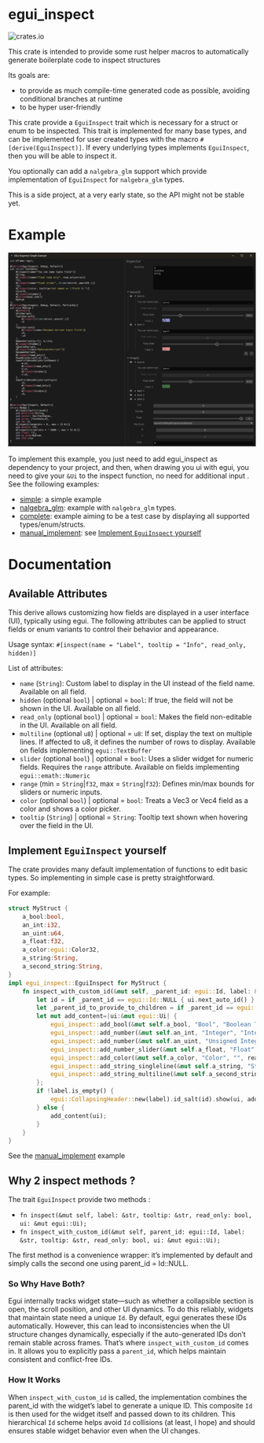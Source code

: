# egui_inspect
![crates.io](https://img.shields.io/crates/l/egui_inspect.svg)

This crate is intended to provide some rust helper macros to automatically generate boilerplate code to inspect
structures

Its goals are:

- to provide as much compile-time generated code as possible, avoiding conditional branches at runtime
- to be hyper user-friendly

This crate provide a `EguiInspect` trait which is necessary for a struct or enum to be inspected. This trait is implemented for many base
types, and can be implemented for user created types with the macro `#[derive(EguiInspect)]`.
If every underlying types implements `EguiInspect`, then you will be able to inspect it.

You optionally can add a `nalgebra_glm` support which provide implementation of `EguiInspect` for `nalgebra_glm` types.

This is a side project, at a very early state, so the API might not be stable yet.

# Example

![img.png](resources/screenshot.png)


To implement this example, you just need to add egui_inspect as dependency to your project, and then, when drawing you
ui with egui, you need to give your `&Ui` to the inspect function, no need for additional input .
See the following examples:
 * [simple](egui_inspect/examples/simple.rs): a simple example
 * [nalgebra_glm](egui_inspect/examples/nalgebra_glm.rs): example with `nalgebra_glm` types.
 * [complete](egui_inspect/examples/complete_default.rs): example aiming to be a test case by displaying all supported types/enum/structs.
 * [manual_implement](egui_inspect/examples/manual_implement.rs): see [Implement `EguiInspect` yourself](#implement-eguiinspect-yourself)

# Documentation
## Available Attributes

This derive allows customizing how fields are displayed in a user interface (UI), typically using egui. The following attributes can be applied to struct fields or enum variants to control their behavior and appearance.

Usage syntax:
```#[inspect(name = "Label", tooltip = "Info", read_only, hidden)]```

List of attributes:

- ```name``` (```String```):
  Custom label to display in the UI instead of the field name.
  Available on all field.
- ```hidden``` (optional ```bool```) | optional = ```bool```:
  If true, the field will not be shown in the UI.
  Available on all field.
- ```read_only``` (optional ```bool```) | optional = ```bool```:
  Makes the field non-editable in the UI.
  Available on all field.
- ```multiline``` (optional ```u8```) | optional = ```u8```:
  If set, display the text on multiple lines. If affected to u8, it defines the number of rows to display.
  Available on fields implementing ```egui::TextBuffer```
- ```slider``` (optional ```bool```) | optional = ```bool```:
  Uses a slider widget for numeric fields. Requires the ```range``` attribute.
  Available on fields implementing ```egui::emath::Numeric```
- ```range``` (min = ```String```|```f32```, max = ```String```|```f32```):
  Defines min/max bounds for sliders or numeric inputs.
- ```color``` (optional ```bool```) | optional = ```bool```:
  Treats a Vec3 or Vec4 field as a color and shows a color picker.
- ```tooltip``` (```String```) | optional = ```String```:
  Tooltip text shown when hovering over the field in the UI.



## Implement `EguiInspect` yourself
The crate provides many default implementation of functions to edit basic types. So implementing in simple case is pretty straightforward.

For example:
```rust
struct MyStruct {
	a_bool:bool,
	an_int:i32,
	an_uint:u64,
	a_float:f32,
	a_color:egui::Color32,
	a_string:String,
	a_second_string:String,
}
impl egui_inspect::EguiInspect for MyStruct {
	fn inspect_with_custom_id(&mut self, _parent_id: egui::Id, label: &str, _tooltip: &str, read_only: bool, ui: &mut egui::Ui) {
		let id = if _parent_id == egui::Id::NULL { ui.next_auto_id() } else { _parent_id.with(label) };
		let _parent_id_to_provide_to_children = if _parent_id == egui::Id::NULL { egui::Id::NULL } else { id };
		let mut add_content=|ui:&mut egui::Ui| {
			egui_inspect::add_bool(&mut self.a_bool, "Bool", "Boolean Tooltip", read_only, ui);
			egui_inspect::add_number(&mut self.an_int, "Integer", "Integer Tooltip", read_only, None, ui);
			egui_inspect::add_number(&mut self.an_uint, "Unsigned Integer", "Unsigned Integer Tooltip with min/max", read_only, Some((12, 50000)), ui);
			egui_inspect::add_number_slider(&mut self.a_float, "Float", "Float Slider Tooltip", read_only, -12., 50., ui);
			egui_inspect::add_color(&mut self.a_color, "Color", "", read_only, ui);
			egui_inspect::add_string_singleline(&mut self.a_string, "String", "", read_only, ui);
			egui_inspect::add_string_multiline(&mut self.a_second_string, "Multiline String", "", read_only, 4, ui);
		};
		if !label.is_empty() {
			egui::CollapsingHeader::new(label).id_salt(id).show(ui, add_content);
		} else {
			add_content(ui);
		}
	}
}
```
See the [manual_implement](egui_inspect/examples/manual_implement.rs) example
## Why 2 inspect methods ?
The trait `EguiInspect` provide two methods :
 * `fn inspect(&mut self, label: &str, tooltip: &str, read_only: bool, ui: &mut egui::Ui);`
 * `fn inspect_with_custom_id(&mut self, parent_id: egui::Id, label: &str, tooltip: &str, read_only: bool, ui: &mut egui::Ui);`

The first method is a convenience wrapper: it’s implemented by default and simply calls the second one using parent_id = Id::NULL.

### So Why Have Both?

Egui internally tracks widget state—such as whether a collapsible section is open, the scroll position, and other UI dynamics. To do this reliably, widgets that maintain state need a unique `Id`.
By default, egui generates these IDs automatically. However, this can lead to inconsistencies when the UI structure changes dynamically, especially if the auto-generated IDs don’t remain stable across frames.
That’s where `inspect_with_custom_id` comes in. It allows you to explicitly pass a `parent_id`, which helps maintain consistent and conflict-free IDs.

### How It Works
When `inspect_with_custom_id` is called, the implementation combines the parent_id with the widget’s label to generate a unique ID. This composite `Id` is then used for the widget itself and passed down to its children. This hierarchical `Id` scheme helps avoid `Id` collisions (at least, I hope) and should ensures stable widget behavior even when the UI changes.


